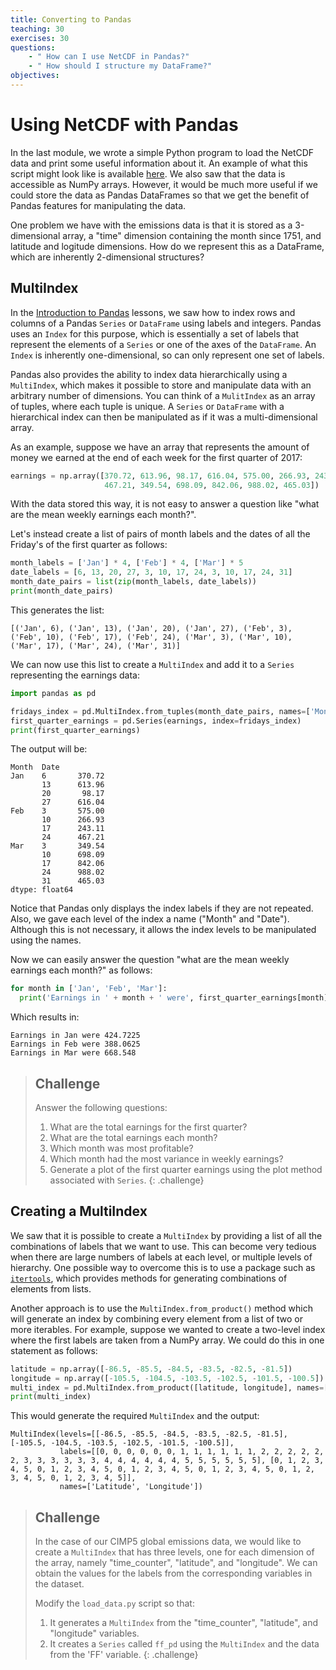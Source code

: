 ```yaml
---
title: Converting to Pandas
teaching: 30
exercises: 30
questions:
    - " How can I use NetCDF in Pandas?"
    - " How should I structure my DataFrame?"
objectives:
---
```


# Using NetCDF with Pandas

In the last module, we wrote a simple Python program to load the NetCDF data and print some useful information about it. An example of what this
script might look like is available [here](../code/load_data_01.py). We also saw that the data is accessible as NumPy arrays. However, it would be much more useful
if we could store the data as Pandas DataFrames so that we get the benefit of Pandas features for manipulating the data.

One problem we have with the emissions data is that it is stored as a 3-dimensional array, a "time" dimension containing the month since
1751, and latitude and logitude dimensions. How do we represent this as a DataFrame, which are inherently 2-dimensional structures?

## MultiIndex

In the [Introduction to Pandas](https://ornl-training.github.io/python-advanced-pandas) lessons, we saw how to index rows and columns of a Pandas `Series` or `DataFrame`
using labels and integers. Pandas uses an `Index` for this purpose, which is essentially a set of labels that represent the elements of a `Series` or one of the axes 
of the `DataFrame`. An `Index` is inherently one-dimensional, so can only represent one set of labels.

Pandas also provides the ability to index data hierarchically using a `MultiIndex`, which makes it possible to store and manipulate data with an arbitrary number of 
dimensions. You can think of a `MulitIndex` as an array of tuples, where each tuple is unique. A `Series` or `DataFrame` with a hierarchical index can then be 
manipulated as if it was a multi-dimensional array.

As an example, suppose we have an array that represents the amount of money we earned at the end of each week for the first quarter of 2017:

```python
earnings = np.array([370.72, 613.96, 98.17, 616.04, 575.00, 266.93, 243.11, 
                     467.21, 349.54, 698.09, 842.06, 988.02, 465.03])
```

With the data stored this way, it is not easy to answer a question like "what are the mean weekly earnings each month?".

Let's instead create a list of pairs of month labels and the dates of all the Friday's of the first quarter as follows:

```python
month_labels = ['Jan'] * 4, ['Feb'] * 4, ['Mar'] * 5
date_labels = [6, 13, 20, 27, 3, 10, 17, 24, 3, 10, 17, 24, 31]
month_date_pairs = list(zip(month_labels, date_labels))
print(month_date_pairs)
```

This generates the list:

```
[('Jan', 6), ('Jan', 13), ('Jan', 20), ('Jan', 27), ('Feb', 3), ('Feb', 10), ('Feb', 17), ('Feb', 24), ('Mar', 3), ('Mar', 10), ('Mar', 17), ('Mar', 24), ('Mar', 31)]
```

We can now use this list to create a `MultiIndex` and add it to a `Series` representing the earnings data:

```python
import pandas as pd

fridays_index = pd.MultiIndex.from_tuples(month_date_pairs, names=['Month','Date'])
first_quarter_earnings = pd.Series(earnings, index=fridays_index)
print(first_quarter_earnings)
```

The output will be:

```
Month  Date
Jan    6       370.72
       13      613.96
       20       98.17
       27      616.04
Feb    3       575.00
       10      266.93
       17      243.11
       24      467.21
Mar    3       349.54
       10      698.09
       17      842.06
       24      988.02
       31      465.03
dtype: float64
```

Notice that Pandas only displays the index labels if they are not repeated. Also, we gave each level of the index a name ("Month" and "Date"). Although
this is not necessary, it allows the index levels to be manipulated using the names.

Now we can easily answer the question "what are the mean weekly earnings each month?" as follows:

```python
for month in ['Jan', 'Feb', 'Mar']:
  print('Earnings in ' + month + ' were', first_quarter_earnings[month].mean())
```

Which results in:

```
Earnings in Jan were 424.7225
Earnings in Feb were 388.0625
Earnings in Mar were 668.548
```

> ## Challenge
>
> Answer the following questions:
>
> 1. What are the total earnings for the first quarter?
> 2. What are the total earnings each month? 
> 3. Which month was most profitable?
> 4. Which month had the most variance in weekly earnings?
> 5. Generate a plot of the first quarter earnings using the plot method associated with `Series`.
{: .challenge}

## Creating a MultiIndex

We saw that it is possible to create a `MultiIndex` by providing a list of all the combinations of labels that we want to use. This can become
very tedious when there are large numbers of labels at each level, or multiple levels of hierarchy. One possible way to overcome this is to
use a package such as [`itertools`](https://docs.python.org/3/library/itertools.html), which provides methods for generating combinations of elements from lists.

Another approach is to use the `MultiIndex.from_product()` method which will generate an index by combining every element from a list of
two or more iterables. For example, suppose we wanted to create a two-level index where the first labels are taken from a NumPy array. 
We could do this in one statement as follows:

```python
latitude = np.array([-86.5, -85.5, -84.5, -83.5, -82.5, -81.5])
longitude = np.array([-105.5, -104.5, -103.5, -102.5, -101.5, -100.5])
multi_index = pd.MultiIndex.from_product([latitude, longitude], names=['Latitude', 'Longitude'])
print(multi_index)
```

This would generate the required `MultiIndex` and the output:

```
MultiIndex(levels=[[-86.5, -85.5, -84.5, -83.5, -82.5, -81.5], [-105.5, -104.5, -103.5, -102.5, -101.5, -100.5]],
           labels=[[0, 0, 0, 0, 0, 0, 1, 1, 1, 1, 1, 1, 2, 2, 2, 2, 2, 2, 3, 3, 3, 3, 3, 3, 4, 4, 4, 4, 4, 4, 5, 5, 5, 5, 5, 5], [0, 1, 2, 3, 4, 5, 0, 1, 2, 3, 4, 5, 0, 1, 2, 3, 4, 5, 0, 1, 2, 3, 4, 5, 0, 1, 2, 3, 4, 5, 0, 1, 2, 3, 4, 5]],
           names=['Latitude', 'Longitude'])
```

> ## Challenge
>
> In the case of our CIMP5 global emissions data, we would like to create a `MultiIndex` that has three levels, one for each dimension of the array, namely
> "time_counter", "latitude", and "longitude". We can obtain the values for the labels from the corresponding variables in the dataset.
>
> Modify the `load_data.py` script so that:
>
> 1. It generates a `MultiIndex` from the "time_counter", "latitude", and "longitude" variables.
> 2. It creates a `Series` called `ff_pd` using the `MultiIndex` and the data from the 'FF' variable.
{: .challenge}
